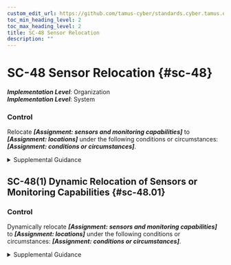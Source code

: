 ```yaml
---
custom_edit_url: https://github.com/tamus-cyber/standards.cyber.tamus.edu/tree/main/static/content/tamus.edu/TAMUS_profile.xml
toc_min_heading_level: 2
toc_max_heading_level: 2
title: SC-48 Sensor Relocation
description: ""
---
```


# SC-48 Sensor Relocation {#sc-48}

_**Implementation Level**_: Organization\
_**Implementation Level**_: System

### Control

Relocate _**[Assignment: sensors and monitoring capabilities]**_ to _**[Assignment: locations]**_ under the following conditions or circumstances: _**[Assignment: conditions or circumstances]**_.

<details>
  <summary>Supplemental Guidance</summary>

Relocate _**[Assignment: sensors and monitoring capabilities]**_ to _**[Assignment: locations]**_ under the following conditions or circumstances: _**[Assignment: conditions or circumstances]**_.

</details>

## SC-48(1) Dynamic Relocation of Sensors or Monitoring Capabilities {#sc-48.01}

### Control

Dynamically relocate _**[Assignment: sensors and monitoring capabilities]**_ to _**[Assignment: locations]**_ under the following conditions or circumstances: _**[Assignment: conditions or circumstances]**_.

<details>
  <summary>Supplemental Guidance</summary>

Dynamically relocate _**[Assignment: sensors and monitoring capabilities]**_ to _**[Assignment: locations]**_ under the following conditions or circumstances: _**[Assignment: conditions or circumstances]**_.

</details>

